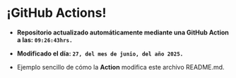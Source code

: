 # ¡GitHub Actions!
* **Repositorio actualizado automáticamente mediante una GitHub Action a las: `09:26:43hrs.`**
* **Modificado el día: `27, del mes de junio, del año 2025.`**

* Ejemplo sencillo de cómo la **Action** modifica este archivo README.md.

